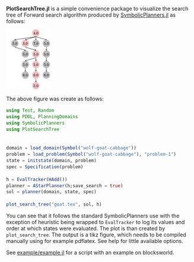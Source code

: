 **PlotSearchTree.jl**
is a simple convenience package to visualize the search tree of Forward search algorithm produced by [SymbolicPlanners.jl](https://github.com/JuliaPlanners/SymbolicPlanners.jl) as follows:

![img](goat.png)

The above figure was create as follows:
```julia
using Test, Random
using PDDL, PlanningDomains
using SymbolicPlanners
using PlotSearchTree 


domain = load_domain(Symbol("wolf-goat-cabbage"))
problem = load_problem(Symbol("wolf-goat-cabbage"), "problem-1")
state = initstate(domain, problem)
spec = Specification(problem)

h = EvalTracker(HAdd())
planner = AStarPlanner(h;save_search = true)
sol = planner(domain, state, spec)

plot_search_tree("goat.tex", sol, h)
```
You can see that it follows the standard SymbolicPlanners use with the exception of heuristic being wrapped to `EvalTracker` to log its values and order at which states were evaluated. The plot is than created by `plot_search_tree`. The output is a tikz figure, which needs to be compiled manually using for example pdflatex. See help for little available options.

See [example/example.jl](example/example.jl) for a script with an example on blocksworld.